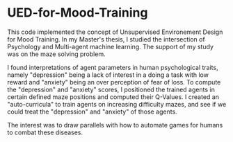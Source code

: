 # UED-for-Mood-Training
This code implemented the concept of Unsupervised Environement Design for Mood Training.
In my Master's thesis, I studied the intersection of Psychology and Multi-agent machine learning.
The support of my study was on the maze solving problem.

I found interpretations of agent parameters in human psychological traits, namely "depression" being a lack of interest in a doing a task with low reward and 
"anxiety" being an over perception of fear of loss.
To compute the "depression" and "anxiety" scores, I positioned the trained agents in certain defined maze positions and computed their Q-Values.
I created an "auto-curricula" to train agents on increasing difficulty mazes, and see if we could treat the "depression" and "anxiety" of those agents.

The interest was to draw parallels with how to automate games for humans to combat these diseases.
